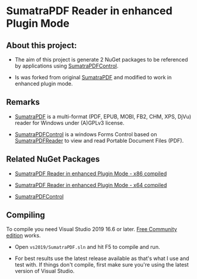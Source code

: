 # SumatraPDF Reader in enhanced Plugin Mode

## About this project:

* The aim of this project is generate 2 NuGet packages to be referenced by applications using [SumatraPDFControl](https://www.nuget.org/packages/SumatraPDFControl/).

* Is was forked from original [SumatraPDF](https://www.sumatrapdfreader.org) and modified to work in enhanced plugin mode.

## Remarks

* [SumatraPDF](https://www.sumatrapdfreader.org) is a multi-format (PDF, EPUB, MOBI, FB2, CHM, XPS, DjVu) reader for Windows under (A)GPLv3 license.

* [SumatraPDFControl](https://sumatrapdfcontrol.mcmonteiro.net) is a windows Forms Control based on [SumatraPDFReader](https://www.sumatrapdfreader.org/) to view and read Portable Document Files (PDF).

## Related NuGet Packages

* [SumatraPDF Reader in enhanced Plugin Mode - x86 compiled](https://www.nuget.org/packages/SumatraPDF.PluginMode.x86/)

* [SumatraPDF Reader in enhanced Plugin Mode - x64 compiled](https://www.nuget.org/packages/SumatraPDF.PluginMode.x64/)

* [SumatraPDFControl](https://www.nuget.org/packages/SumatraPDFControl/)

## Compiling

To compile you need Visual Studio 2019 16.6 or later. [Free Community edition](https://www.visualstudio.com/vs/community/) works.

* Open `vs2019/SumatraPDF.sln` and hit F5 to compile and run.

* For best results use the latest release available as that's what I use and test with.	If things don't compile, first make sure you're using the latest version of Visual Studio.




